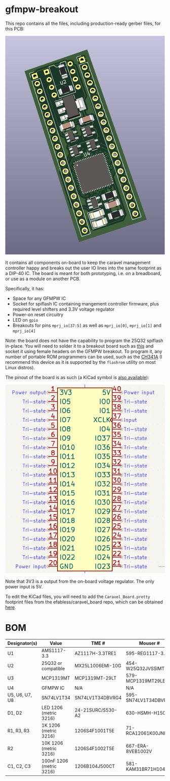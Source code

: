 # gfmpw-breakout
This repo contains all the files, including production-ready gerber files, for this PCB:

![](Screenshot_2024-01-27_17-30-15.png)

It contains all components on-board to keep the caravel management controller happy and breaks out the user IO lines into the same footprint as a DIP-40 IC. The board is meant for both prototyping, i.e. on a breadboard, or use as a module on another PCB.

Specifically, it has:

 - Space for any GFMPW IC
 - Socket for spiflash IC containing mangement controller firmware, plus required level shifters and 3.3V voltage regulator
 - Power-on reset circuitry
 - LED on ``gpio``
 - Breakouts for pins ``mprj_io[37:5]`` as well as ``mprj_io[0]``, ``mprj_io[1]`` and ``mprj_io[4]``

Note: the board does not have the capability to program the 25Q32 spiflash in-place. You will need to solder it to a breakout board such as [this](https://protosupplies.com/product/pcb-smd-soic-8-msop-8-tssop-8-to-dip-adapter5-pack/) and socket it using female headers on the GFMPW breakout. To program it, any number of portable ROM programmers can be used, such as the [CH341A](https://www.amazon.com/Programmer-Module-CH341A-Burner-5V-3-3V/dp/B07PFCJ8G9) (I recommend this device as it is supported by the `flashrom` utility on most Linux distros).

The pinout of the board is as such (a KiCad symbol is [also available](board_symbol.kicad_sym)):

![](Screenshot_from_2024-02-19_14-44-46.png)

Note that 3V3 is a output from the on-board voltage regulator. The only power input is 5V.

To edit the KiCad files, you will need to add the ``Caravel_Board.pretty`` footprint files from the efabless/caravel_board repo, which can be obtained [here](https://github.com/efabless/caravel_board/tree/main/hardware/footprints/Caravel_Board.pretty).

# BOM

| Designator(s) | Value       | TME # | Mouser # |
|---------------|-------------|-------|----------|
| U1         | AMS1117-3.3 | AZ1117H-3.3TRE1 | 595-REG1117-3.3 |
| U2         | 25Q32 or compatible       | MX25L1006EMI-10G | 454-W25Q32JVSSIMTR |
| U3         | MCP1319MT | MCP1319MT-29LT | 579-MCP1319MT29LE/OT |
| U4         | GFMPW IC | N/A | N/A |
| U5, U6, U7, U8 | SN74LV1T34 | SN74LV1T34DBVRG4 | 595-SN74LV1T34DBVRG4 |
| D1, D2 | LED 1206 (metric 3216) | 24-21SURC/S530-A2 | 630-HSMH-H150 |
| R1, R3, R3 | 1K 1206 (metric 3216) | 1206S4F1001T5E | 71-RCA12061K00JNEA |
| R2 | 10K 1206 (metric 3216) | 1206S4F1002T5E | 667-ERA-8VEB1002V |
| C1, C2, C3 | 100nF 1206 (metric 3216) | 1206B104J500CT | 581-KAM31BR71H104KT |
